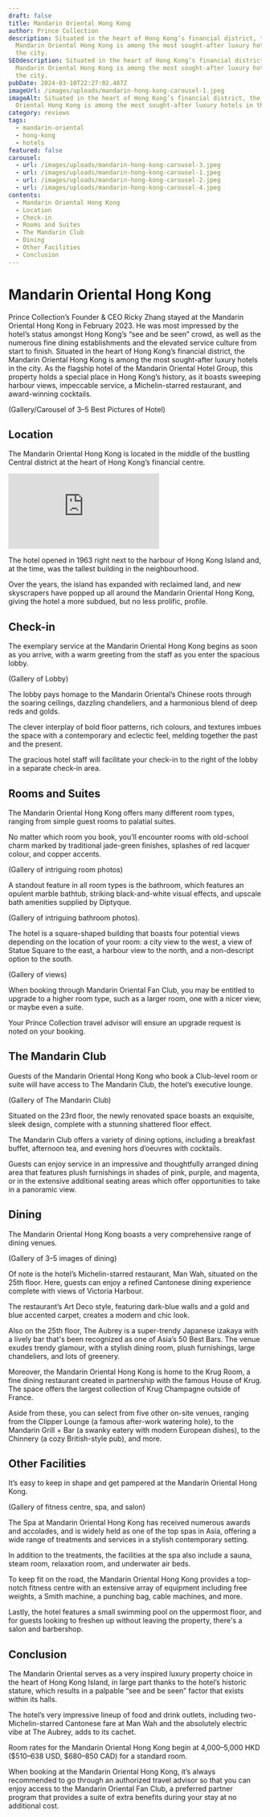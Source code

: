 ```yaml
---
draft: false
title: Mandarin Oriental Hong Kong
author: Prince Collection
description: Situated in the heart of Hong Kong’s financial district, the
  Mandarin Oriental Hong Kong is among the most sought-after luxury hotels in
  the city.
SEOdescription: Situated in the heart of Hong Kong’s financial district, the
  Mandarin Oriental Hong Kong is among the most sought-after luxury hotels in
  the city.
pubDate: 2024-03-10T22:27:02.487Z
imageUrl: /images/uploads/mandarin-hong-kong-carousel-1.jpeg
imageAlt: Situated in the heart of Hong Kong’s financial district, the Mandarin
  Oriental Hong Kong is among the most sought-after luxury hotels in the city.
category: reviews
tags:
  - mandarin-oriental
  - hong-kong
  - hotels
featured: false
carousel:
  - url: /images/uploads/mandarin-hong-kong-carousel-3.jpeg
  - url: /images/uploads/mandarin-hong-kong-carousel-1.jpeg
  - url: /images/uploads/mandarin-hong-kong-carousel-2.jpeg
  - url: /images/uploads/mandarin-hong-kong-carousel-4.jpeg
contents:
  - Mandarin Oriental Hong Kong
  - Location
  - Check-in
  - Rooms and Suites
  - The Mandarin Club
  - Dining
  - Other Facilities
  - Conclusion
---
```

# Mandarin Oriental Hong Kong

Prince Collection’s Founder & CEO Ricky Zhang stayed at the Mandarin Oriental Hong Kong in February 2023. He was most impressed by the hotel’s status amongst Hong Kong’s “see and be seen” crowd, as well as the numerous fine dining establishments and the elevated service culture from start to finish. Situated in the heart of Hong Kong’s financial district, the Mandarin Oriental Hong Kong is among the most sought-after luxury hotels in the city. As the flagship hotel of the Mandarin Oriental Hotel Group, this property holds a special place in Hong Kong’s history, as it boasts sweeping harbour views, impeccable service, a Michelin-starred restaurant, and award-winning cocktails.

(Gallery/Carousel of 3–5 Best Pictures of Hotel)

## Location

The Mandarin Oriental Hong Kong is located in the middle of the bustling Central district at the heart of Hong Kong’s financial centre.

<iframe src="https://www.google.com/maps/embed?pb=!1m18!1m12!1m3!1d3691.9152845128265!2d114.1561162252921!3d22.281198679700356!2m3!1f0!2f0!3f0!3m2!1i1024!2i768!4f13.1!3m3!1m2!1s0x3404006465228fb9%3A0x714d79b4857054f3!2sMandarin%20Oriental%2C%20Hong%20Kong!5e0!3m2!1sen!2sca!4v1709677816560!5m2!1sen!2sca"  style="border:0;" allowfullscreen="" loading="lazy" referrerpolicy="no-referrer-when-downgrade"></iframe>

The hotel opened in 1963 right next to the harbour of Hong Kong Island and, at the time, was the tallest building in the neighbourhood. 

Over the years, the island has expanded with reclaimed land, and new skyscrapers have popped up all around the Mandarin Oriental Hong Kong, giving the hotel a more subdued, but no less prolific, profile.

## Check-in

The exemplary service at the Mandarin Oriental Hong Kong begins as soon as you arrive, with a warm greeting from the staff as you enter the spacious lobby.

(Gallery of Lobby)

The lobby pays homage to the Mandarin Oriental’s Chinese roots through the soaring ceilings, dazzling chandeliers, and a harmonious blend of deep reds and golds. 

The clever interplay of bold floor patterns, rich colours, and textures imbues the space with a contemporary and eclectic feel, melding together the past and the present.

The gracious hotel staff will facilitate your check-in to the right of the lobby in a separate check-in area.

## Rooms and Suites

The Mandarin Oriental Hong Kong offers many different room types, ranging from simple guest rooms to palatial suites. 

No matter which room you book, you’ll encounter rooms with old-school charm marked by traditional jade-green finishes, splashes of red lacquer colour, and copper accents.

(Gallery of intriguing room photos)

A standout feature in all room types is the bathroom, which features an opulent marble bathtub, striking black-and-white visual effects, and upscale bath amenities supplied by Diptyque.

(Gallery of intriguing bathroom photos).

The hotel is a square-shaped building that boasts four potential views depending on the location of your room: a city view to the west, a view of Statue Square to the east, a harbour view to the north, and a non-descript option to the south.

(Gallery of views)

When booking through Mandarin Oriental Fan Club, you may be entitled to upgrade to a higher room type, such as a larger room, one with a nicer view, or maybe even a suite.

Your Prince Collection travel advisor will ensure an upgrade request is noted on your booking.

## The Mandarin Club

Guests of the Mandarin Oriental Hong Kong who book a Club-level room or suite will have access to The Mandarin Club, the hotel’s executive lounge.

(Gallery of The Mandarin Club)

Situated on the 23rd floor, the newly renovated space boasts an exquisite, sleek design, complete with a stunning shattered floor effect.

The Mandarin Club offers a variety of dining options, including a breakfast buffet, afternoon tea, and evening hors d’oeuvres with cocktails.

Guests can enjoy service in an impressive and thoughtfully arranged dining area that features plush furnishings in shades of pink, purple, and magenta, or in the extensive additional seating areas which offer opportunities to take in a panoramic view.

## Dining

The Mandarin Oriental Hong Kong boasts a very comprehensive range of dining venues.

(Gallery of 3–5 images of dining)

Of note is the hotel’s Michelin-starred restaurant, Man Wah, situated on the 25th floor. Here, guests can enjoy a refined Cantonese dining experience complete with views of Victoria Harbour.

The restaurant’s Art Deco style, featuring dark-blue walls and a gold and blue accented carpet, creates a modern and chic look.

Also on the 25th floor, The Aubrey is a super-trendy Japanese izakaya with a lively bar that's been recognized as one of Asia’s 50 Best Bars. The venue exudes trendy glamour, with a stylish dining room, plush furnishings, large chandeliers, and lots of greenery.

Moreover, the Mandarin Oriental Hong Kong is home to the Krug Room, a fine dining restaurant created in partnership with the famous House of Krug. The space offers the largest collection of Krug Champagne outside of France.

Aside from these, you can select from five other on-site venues, ranging from the Clipper Lounge (a famous after-work watering hole), to the Mandarin Grill + Bar (a swanky eatery with modern European dishes), to the Chinnery (a cozy British-style pub), and more.

## Other Facilities

It’s easy to keep in shape and get pampered at the Mandarin Oriental Hong Kong.

(Gallery of fitness centre, spa, and salon)

The Spa at Mandarin Oriental Hong Kong has received numerous awards and accolades, and is widely held as one of the top spas in Asia, offering a wide range of treatments and services in a stylish contemporary setting.

In addition to the treatments, the facilities at the spa also include a sauna, steam room, relaxation room, and underwater air beds.

To keep fit on the road, the Mandarin Oriental Hong Kong provides a top-notch fitness centre with an extensive array of equipment including free weights, a Smith machine, a punching bag, cable machines, and more.

Lastly, the hotel features a small swimming pool on the uppermost floor, and for guests looking to freshen up without leaving the property, there's a salon and barbershop.

## Conclusion

The Mandarin Oriental serves as a very inspired luxury property choice in the heart of Hong Kong Island, in large part thanks to the hotel’s historic stature, which results in a palpable “see and be seen” factor that exists within its halls.

The hotel’s very impressive lineup of food and drink outlets, including two-Michelin-starred Cantonese fare at Man Wah and the absolutely electric vibe at The Aubrey, adds to its cachet.

Room rates for the Mandarin Oriental Hong Kong begin at 4,000–5,000 HKD ($510–638 USD, $680–850 CAD) for a standard room.

When booking at the Mandarin Oriental Hong Kong, it’s always recommended to go through an authorized travel advisor so that you can enjoy access to the Mandarin Oriental Fan Club, a preferred partner program that provides a suite of extra benefits during your stay at no additional cost.
